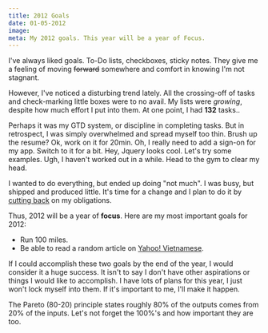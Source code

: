 ```yaml
---
title: 2012 Goals
date: 01-05-2012    
image:
meta: My 2012 goals. This year will be a year of Focus.
---
```


I've always liked goals. To-Do lists, checkboxes, sticky notes. They give me a feeling of moving <s>forward</s> somewhere and comfort in knowing I'm not stagnant.

However, I've noticed a disturbing trend lately. All the crossing-off of tasks and check-marking little boxes were to no avail. My lists were _growing_, despite how much effort I put into them. At one point, I had **132** tasks..

Perhaps it was my GTD system, or discipline in completing tasks. But in retrospect, I was simply overwhelmed and spread myself too thin. Brush up the resume? Ok, work on it for 20min. Oh, I really need to add a sign-on for my app. Switch to it for a bit. Hey, Jquery looks cool. Let's try some examples. Ugh, I haven't worked out in a while. Head to the gym to clear my head.

I wanted to do everything, but ended up doing "not much". I was busy, but shipped and produced little. It's time for a change and I plan to do it by [cutting back][1] on my obligations.

Thus, 2012 will be a year of **focus**. Here are my most important goals for 2012:

* Run 100 miles.
* Be able to read a random article on [Yahoo! Vietnamese][2].

If I could accomplish these two goals by the end of the year, I would consider it a huge success. It isn't to say I don't have other aspirations or things I would like to accomplish. I have lots of plans for this year, I just won't lock myself into them. If it's important to me, I'll make it happen.

The Pareto (80-20) principle states roughly 80% of the outputs comes from 20% of the inputs. Let's not forget the 100%'s and how important they are too.

[1]: http://zenhabits.net/no-goal/
[2]: http://vn.yahoo.com/
